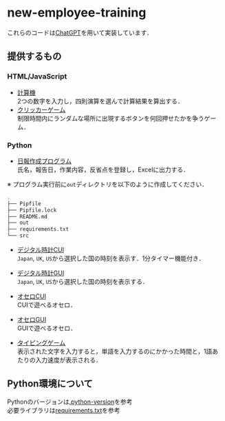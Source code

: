 # new-employee-training
これらのコードは[ChatGPT](https://openai.com/blog/chatgpt)を用いて実装しています．
## 提供するもの
### HTML/JavaScript
- [計算機](./src/0405/calculator.html) \
2つの数字を入力し，四則演算を選んで計算結果を算出する．
- [クリッカーゲーム](./src/0405/clicker.html) \
制限時間内にランダムな場所に出現するボタンを何回押せたかを争うゲーム．
### Python
- [日報作成プログラム](./src/0405/daily_report_creation.py) \
氏名，報告日，作業内容，反省点を登録し，Excelに出力する．

※ プログラム実行前に`out`ディレクトリを以下のように作成してください．
```bash
.
├── Pipfile
├── Pipfile.lock
├── README.md
├── out
├── requirements.txt
└── src
```
- [デジタル時計CUI](./src/0406/digital_clock_cui.py) \
`Japan`, `UK`, `US`から選択した国の時刻を表示す．1分タイマー機能付き．

- [デジタル時計GUI](./src/0406/digital_clock_gui.py) \
`Japan`, `UK`, `US`から選択した国の時刻を表示する．

- [オセロCUI](./src/0406/othello_cui.py) \
CUIで遊べるオセロ．

- [オセロGUI](./src/0406/othello_gui.py) \
GUIで遊べるオセロ．

- [タイピングゲーム](./src/0406/typing_game.py) \
表示された文字を入力すると，単語を入力するのにかかった時間と，1語あたりの入力速度が表示される．

## Python環境について
Pythonのバージョンは[.python-version](./.python-version)を参考 \
必要ライブラリは[requirements.txt](./requirements.txt)を参考